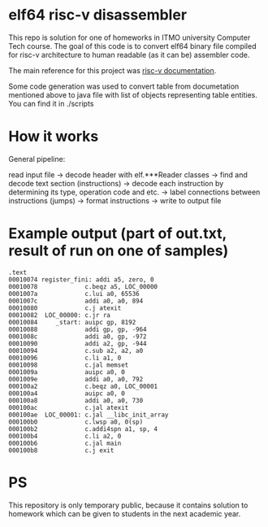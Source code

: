 # elf64 risc-v disassembler

This repo is solution for one of homeworks in ITMO university Computer Tech course.
The goal of this code is to convert elf64 binary file compiled for risc-v architecture to human readable (as it can be) assembler code.

The main reference for this project was [risc-v documentation](https://riscv.org/wp-content/uploads/2017/05/riscv-spec-v2.2.pdf).

Some code generation was used to convert table from documetation mentioned above to java file with list of objects representing table entities. You can find it in ./scripts

# How it works
General pipeline:

read input file -> decode header with elf.\*\*\*Reader classes -> 
find and decode text section (instructions) -> decode each instruction by determining its type, operation code and etc. ->
label connections between instructions (jumps) -> format instructions -> write to output file

# Example output (part of out.txt, result of run on one of samples)
```
.text
00010074 register_fini: addi a5, zero, 0
00010078             c.beqz a5, LOC_00000
0001007a             c.lui a0, 65536
0001007c             addi a0, a0, 894
00010080             c.j atexit
00010082  LOC_00000: c.jr ra
00010084     _start: auipc gp, 8192
00010088             addi gp, gp, -964
0001008c             addi a0, gp, -972
00010090             addi a2, gp, -944
00010094             c.sub a2, a2, a0
00010096             c.li a1, 0
00010098             c.jal memset
0001009a             auipc a0, 0
0001009e             addi a0, a0, 792
000100a2             c.beqz a0, LOC_00001
000100a4             auipc a0, 0
000100a8             addi a0, a0, 730
000100ac             c.jal atexit
000100ae  LOC_00001: c.jal __libc_init_array
000100b0             c.lwsp a0, 0(sp)
000100b2             c.addi4spn a1, sp, 4
000100b4             c.li a2, 0
000100b6             c.jal main
000100b8             c.j exit
```

# PS
This repository is only temporary public, because it contains solution to homework which can be given to students in the next academic year.
